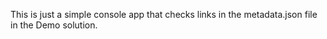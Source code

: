 This is just a simple console app that checks links in the metadata.json file in the Demo solution.
